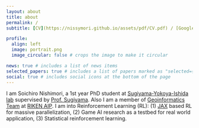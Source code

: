 ```yaml
---
layout: about
title: about
permalink: /
subtitle: [CV](https://nissymori.github.io/assets/pdf/CV.pdf) / [Google Scholar](https://scholar.google.co.jp/citations?user=swJkeuUAAAAJ&hl=ja&oi=ao) / [GitHub](https://github.com/nissymori) / [Twitter (X)](https://twitter.com/nissymori1)

profile:
  align: left
  image: portrait.png
  image_circular: false # crops the image to make it circular

news: true # includes a list of news items
selected_papers: true # includes a list of papers marked as "selected={true}"
social: true # includes social icons at the bottom of the page
---
```


I am Soichiro Nishimori, a 1st year PhD student at [Sugiyama-Yokoya-Ishida lab](https://www.ms.k.u-tokyo.ac.jp/) supervised by [Prof. Sugiyama](https://www.ms.k.u-tokyo.ac.jp/sugi/index.html). Also I am a member of [Geoinformatics Team](https://www.riken.jp/en/research/labs/aip/goalorient_tech/geoinf/index.html) at [RIKEN AIP](https://www.riken.jp/research/labs/aip/). I am into Reinforcement Learning (RL): (1) [JAX](https://github.com/google/jax) based RL for massive parallelization, (2) Game AI research as a testbed for real world application, (3) Statistical reinforcement learning.
